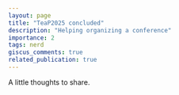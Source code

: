 ```yaml
---
layout: page
title: "TeaP2025 concluded"
description: "Helping organizing a conference"
importance: 2
tags: nerd
giscus_comments: true
related_publication: true
---
```


A little thoughts to share.

